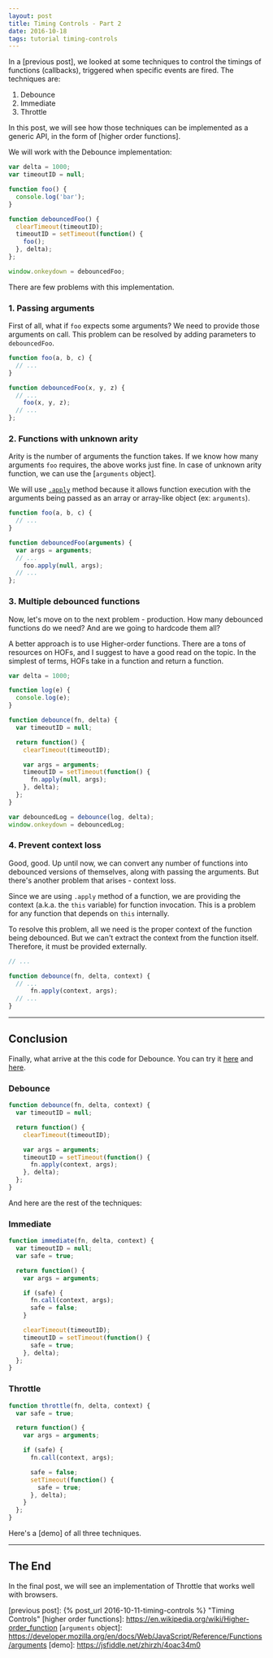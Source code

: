 ```yaml
---
layout: post
title: Timing Controls - Part 2
date: 2016-10-18
tags: tutorial timing-controls
---
```


In a [previous post], we looked at some techniques to control the timings of functions (callbacks), triggered when specific events are fired. The techniques are:

1. Debounce
2. Immediate
3. Throttle

In this post, we will see how those techniques can be implemented as a generic API, in the form of [higher order functions].

<!-- preview -->

We will work with the Debounce implementation:

```js
var delta = 1000;
var timeoutID = null;

function foo() {
  console.log('bar');
}

function debouncedFoo() {
  clearTimeout(timeoutID);
  timeoutID = setTimeout(function() {
    foo();
  }, delta);
};

window.onkeydown = debouncedFoo;
```

There are few problems with this implementation.

### 1. Passing arguments

First of all, what if `foo` expects some arguments?
We need to provide those arguments on call.
This problem can be resolved by adding parameters to `debouncedFoo`.

```js
function foo(a, b, c) {
  // ...
}

function debouncedFoo(x, y, z) {
  // ...
    foo(x, y, z);
  // ...
};
```

### 2. Functions with unknown arity

Arity is the number of arguments the function takes.
If we know how many arguments `foo` requires, the above works just fine.
In case of unknown arity function, we can use the [`arguments` object].

We will use [`.apply`](https://developer.mozilla.org/en-US/docs/Web/JavaScript/Reference/Global_Objects/Function/apply) method because it allows function execution with the arguments being passed as an array or array-like object (ex: `arguments`).

```js
function foo(a, b, c) {
  // ...
}

function debouncedFoo(arguments) {
  var args = arguments;
  // ...
    foo.apply(null, args);
  // ...
};
```

### 3. Multiple debounced functions

Now, let's move on to the next problem - production.
How many debounced functions do we need? And are we going to hardcode them all?

A better approach is to use Higher-order functions.
There are a tons of resources on HOFs, and I suggest to have a good read on the topic.
In the simplest of terms, HOFs take in a function and return a function.

```js
var delta = 1000;

function log(e) {
  console.log(e);
}

function debounce(fn, delta) {
  var timeoutID = null;

  return function() {
    clearTimeout(timeoutID);

    var args = arguments;
    timeoutID = setTimeout(function() {
      fn.apply(null, args);
    }, delta);
  };
}

var debouncedLog = debounce(log, delta);
window.onkeydown = debouncedLog;
```

### 4. Prevent context loss

Good, good.
Up until now, we can convert any number of functions into debounced versions of themselves, along with passing the arguments.
But there's another problem that arises - context loss.

Since we are using `.apply` method of a function, we are providing the context (a.k.a. the `this` variable) for function invocation.
This is a problem for any function that depends on `this` internally.

To resolve this problem, all we need is the proper context of the function being debounced.
But we can't extract the context from the function itself.
Therefore, it must be provided externally.

```js
// ...

function debounce(fn, delta, context) {
  // ...
      fn.apply(context, args);
  // ...
}
```

---

## Conclusion
Finally, what arrive at the this code for Debounce.
You can try it
<a href="https://jsfiddle.net/zhirzh/3bbmxu8h/2">here</a>
and
<a href="https://jsfiddle.net/zhirzh/4o88jmbq/3">here</a>.

### Debounce

```js
function debounce(fn, delta, context) {
  var timeoutID = null;

  return function() {
    clearTimeout(timeoutID);

    var args = arguments;
    timeoutID = setTimeout(function() {
      fn.apply(context, args);
    }, delta);
  };
}
```

And here are the rest of the techniques:

### Immediate

```js
function immediate(fn, delta, context) {
  var timeoutID = null;
  var safe = true;

  return function() {
    var args = arguments;

    if (safe) {
      fn.call(context, args);
      safe = false;
    }

    clearTimeout(timeoutID);
    timeoutID = setTimeout(function() {
      safe = true;
    }, delta);
  };
}
```

### Throttle

```js
function throttle(fn, delta, context) {
  var safe = true;

  return function() {
    var args = arguments;

    if (safe) {
      fn.call(context, args);

      safe = false;
      setTimeout(function() {
        safe = true;
      }, delta);
    }
  };
}
```

Here's a [demo] of all three techniques.

---

## The End

In the final post, we will see an implementation of Throttle that works well with browsers.

[previous post]: {% post_url 2016-10-11-timing-controls %} "Timing Controls"
[higher order functions]: https://en.wikipedia.org/wiki/Higher-order_function
[`arguments` object]: https://developer.mozilla.org/en/docs/Web/JavaScript/Reference/Functions/arguments
[demo]: https://jsfiddle.net/zhirzh/4oac34m0
